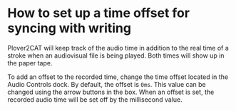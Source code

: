# How to set up a time offset for syncing with writing

Plover2CAT will keep track of the audio time in addition to the real time of a stroke when an audiovisual file is being played. Both times will show up in the paper tape.

To add an offset to the recorded time, change the time offset located in the Audio Controls dock. By default, the offset is `0ms`. This value can be changed using the arrow buttons in the box. When an offset is set, the recorded audio time will be set off by the millisecond value. 